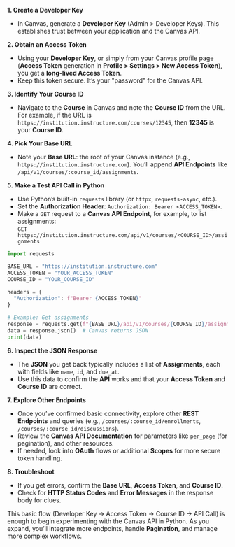 **1. Create a Developer Key**  
   - In Canvas, generate a **Developer Key** (Admin > Developer Keys). This establishes trust between your application and the Canvas API.  
   
**2. Obtain an Access Token**  
   - Using your **Developer Key**, or simply from your Canvas profile page (**Access Token** generation in **Profile > Settings > New Access Token**), you get a **long-lived Access Token**.  
   - Keep this token secure. It’s your "password" for the Canvas API.

**3. Identify Your Course ID**  
   - Navigate to the **Course** in Canvas and note the **Course ID** from the URL. For example, if the URL is `https://institution.instructure.com/courses/12345`, then **12345** is your **Course ID**.

**4. Pick Your Base URL**  
   - Note your **Base URL**: the root of your Canvas instance (e.g., `https://institution.instructure.com`). You’ll append **API Endpoints** like `/api/v1/courses/:course_id/assignments`.

**5. Make a Test API Call in Python**  
   - Use Python’s built-in `requests` library (or `httpx`, `requests-async`, etc.).  
   - Set the **Authorization Header**: `Authorization: Bearer <ACCESS_TOKEN>`.  
   - Make a `GET` request to a **Canvas API Endpoint**, for example, to list assignments:  
     `GET https://institution.instructure.com/api/v1/courses/<COURSE_ID>/assignments`
   
   ```python
   import requests

   BASE_URL = "https://institution.instructure.com"
   ACCESS_TOKEN = "YOUR_ACCESS_TOKEN"
   COURSE_ID = "YOUR_COURSE_ID"

   headers = {
     "Authorization": f"Bearer {ACCESS_TOKEN}"
   }

   # Example: Get assignments
   response = requests.get(f"{BASE_URL}/api/v1/courses/{COURSE_ID}/assignments", headers=headers)
   data = response.json()  # Canvas returns JSON
   print(data)
   ```

**6. Inspect the JSON Response**  
   - The **JSON** you get back typically includes a list of **Assignments**, each with fields like `name`, `id`, and `due_at`.  
   - Use this data to confirm the **API** works and that your **Access Token** and **Course ID** are correct.

**7. Explore Other Endpoints**  
   - Once you’ve confirmed basic connectivity, explore other **REST Endpoints** and queries (e.g., `/courses/:course_id/enrollments`, `/courses/:course_id/discussions`).
   - Review the **Canvas API Documentation** for parameters like `per_page` (for pagination), and other resources.  
   - If needed, look into **OAuth** flows or additional **Scopes** for more secure token handling.

**8. Troubleshoot**  
   - If you get errors, confirm the **Base URL**, **Access Token**, and **Course ID**.  
   - Check for **HTTP Status Codes** and **Error Messages** in the response body for clues.

This basic flow (Developer Key → Access Token → Course ID → API Call) is enough to begin experimenting with the Canvas API in Python. As you expand, you’ll integrate more endpoints, handle **Pagination**, and manage more complex workflows.